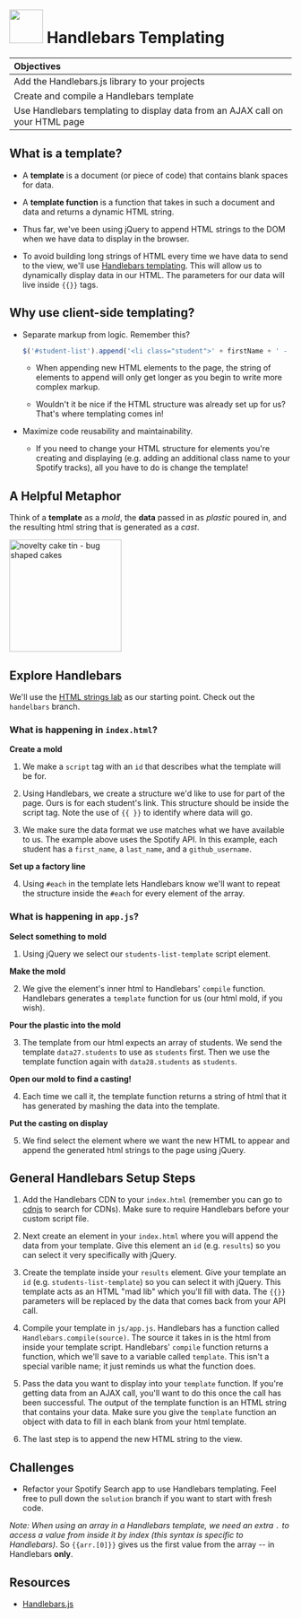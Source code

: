 # <img src="https://cloud.githubusercontent.com/assets/7833470/10423298/ea833a68-7079-11e5-84f8-0a925ab96893.png" width="60"> Handlebars Templating

| Objectives |
| :--- |
| Add the Handlebars.js library to your projects |
| Create and compile a Handlebars template |
| Use Handlebars templating to display data from an AJAX call on your HTML page |

## What is a template?

* A **template** is a document (or piece of code) that contains blank spaces for data.

* A **template function** is a function that takes in such a document and data and returns a dynamic HTML string.

* Thus far, we've been using jQuery to append HTML strings to the DOM when we have data to  display in the browser.

* To avoid building long strings of HTML every time we have data to send to the view, we'll use <a href="http://handlebarsjs.com" target="_blank">Handlebars templating</a>. This will allow us to dynamically display data in our HTML. The parameters for our data will live inside `{{}}` tags.

## Why use client-side templating?

* Separate markup from logic. Remember this?

  ```js
  $('#student-list').append('<li class="student">' + firstName + ' - ' + lastName + '</li>');
  ```

  * When appending new HTML elements to the page, the string of elements to append will only get longer as you begin to write more complex markup.

  * Wouldn't it be nice if the HTML structure was already set up for us? That's where templating comes in!

* Maximize code reusability and maintainability.

  * If you need to change your HTML structure for elements you're creating and displaying (e.g. adding an additional class name to your Spotify tracks), all you have to do is change the template!

## A Helpful Metaphor

Think of a **template** as a *mold*, the **data** passed in as *plastic* poured in, and the resulting html string that is generated as a *cast*. 

<img srd="http://ecx.images-amazon.com/images/I/81GytL7BBoL._SY355_.jpg" alt="novelty cake tin - bug shaped cakes" width="200">


## Explore Handlebars

We'll use the [HTML strings lab](https://github.com/SF-WDI-LABS/html_strings.git) as our starting point. Check out the `handelbars` branch. 

### What is happening in `index.html`?

**Create a mold**

1) We make a `script` tag with an `id` that describes what the template will be for.

2) Using Handlebars, we create a structure we'd like to use for part of the page. Ours is for each student's link. This structure should be inside the script tag. Note the use of `{{ }}` to identify where data will go. 

3) We make sure the data format we use matches what we have available to us. The example above uses the Spotify API. In this example, each student has a `first_name`, a `last_name`, and a `github_username`. 


**Set up a factory line**

4) Using `#each` in the template lets Handlebars know we'll want to repeat the structure inside the `#each` for every element of the array. 

### What is happening in `app.js`?

**Select something to mold**

1) Using jQuery we select our `students-list-template` script element.

**Make the mold**

2) We give the element's inner html to Handlebars' `compile` function. Handlebars generates a `template` function for us (our html mold, if you wish).

**Pour the plastic into the mold**

3) The template from our html expects an array of students.  We send the template `data27.students` to use as `students` first. Then we use the template function again with `data28.students` as `students`.

**Open our mold to find a casting!**

4) Each time we call it, the template function returns a string of html that it has generated by mashing the data into the template.

**Put the casting on display**

5) We find select the element where we want the new HTML to appear and append the generated html strings to the page using jQuery.


## General Handlebars Setup Steps

1. Add the Handlebars CDN to your `index.html` (remember you can go to <a href="https://cdnjs.com" target="_blank">cdnjs</a> to search for CDNs). Make sure to require Handlebars before your custom script file.

2. Next create an element in your `index.html` where you will append the data from your template. Give this element an `id` (e.g. `results`) so you can select it very specifically with jQuery.

3. Create the template inside your `results` element. Give your template an `id` (e.g. `students-list-template`) so you can select it with jQuery. This template acts as an HTML "mad lib" which you'll fill with data. The `{{}}` parameters will be replaced by the data that comes back from your API call.

4. Compile your template in `js/app.js`. Handlebars has a function called `Handlebars.compile(source)`. The source it takes in is the html from inside your template script. Handlebars' `compile` function returns a function, which we'll save to a variable called `template`. This isn't a special varible name; it just reminds us what the function does.


5. Pass the data you want to display into your `template` function.  If you're getting data from an AJAX call, you'll want to do this once the call has been successful. The output of the template function is an HTML string that contains your data. Make sure you give the `template` function an object with data to fill in each blank from your html template. 

6. The last step is to append the new HTML string to the view.

 

## Challenges

* Refactor your Spotify Search app to use Handlebars templating. Feel free to pull down the `solution` branch if you want to start with fresh code.


*Note: When using an array in a Handlebars template, we need an extra `.` to access a value from inside it by index (this syntax is specific to Handlebars)*. So `{{arr.[0]}}` gives us the first value from the array -- in Handlebars **only**.



## Resources

* <a href="http://handlebarsjs.com" target="_blank">Handlebars.js</a>
